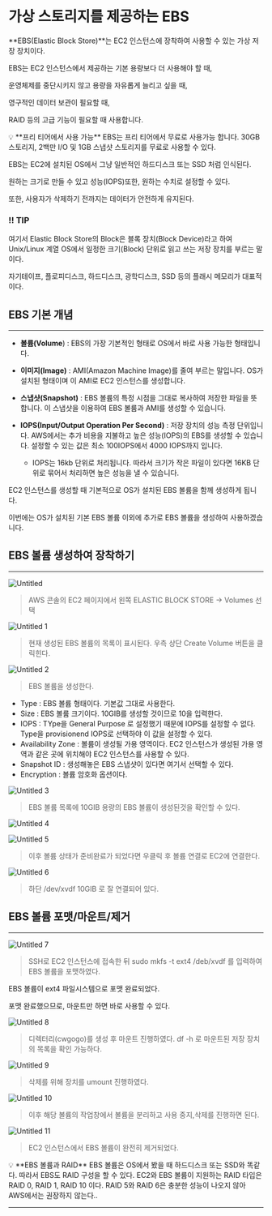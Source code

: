 # 가상 스토리지를 제공하는 EBS

**EBS(Elastic Block Store)**는 EC2 인스턴스에 장착하여 사용할 수 있는 가상 저장 장치이다.

EBS는 EC2 인스턴스에서 제공하는 기본 용량보다 더 사용해야 할 때, 

운영체제를 중단시키지 않고 용량을 자유롭게 늘리고 싶을 때,

영구적인 데이터 보관이 필요할 때,

RAID 등의 고급 기능이 필요할 때 사용합니다.

<aside>
💡 **프리 티어에서 사용 가능**
EBS는 프리 티어에서 무료로 사용가능 합니다. 30GB 스토리지, 2백만 I/O 및 1GB 스냅샷 스토리지를 무료로 사용할 수 있다.

</aside>

EBS는 EC2에 설치된 OS에서 그냥 일반적인 하드디스크 또는 SSD 처럼 인식된다.

원하는 크기로 만들 수 있고 성능(IOPS)또한, 원하는 수치로 설정할 수 있다.

또한, 사용자가 삭제하기 전까지는 데이터가 안전하게 유지된다.

### !! TIP

여기서  Elastic Block Store의 Block은 블록 장치(Block Device)라고 하여 Unix/Linux 계열 OS에서 일정한 크기(Block) 단위로 읽고 쓰는 저장 장치를 부르는 말이다.

자기테이프, 플로피디스크, 하드디스크, 광학디스크, SSD 등의 플래시 메모리가 대표적이다.

## EBS 기본 개념

---

- **볼륨(Volume**) : EBS의 가장 기본적인 형태로 OS에서 바로 사용 가능한 형태입니다.

- **이미지(Image)** : AMI(Amazon Machine Image)를 줄여 부르는 말입니다. OS가 설치된 형태이며 이 AMI로 EC2 인스턴스를 생성합니다.

- **스냅샷(Snapshot)** : EBS 볼륨의 특정 시점을 그대로 복사하여 저장한 파일을 뜻합니다. 이 스냅샷을 이용하여 EBS 볼륨과 AMI를 생성할 수 있습니다.

- **IOPS(Input/Output Operation Per Second)** : 저장 장치의 성능 측정 단위입니다. AWS에서는 추가 비용을 지불하고 높은 성능(IOPS)의 EBS를 생성할 수 있습니다. 설정할 수 있는 값은 최소 100IOPS에서 4000 IOPS까지 입니다.
    - IOPS는 16kb 단위로 처리됩니다. 따라서 크기가 작은 파일이 있다면 16KB 단위로 묶어서 처리하면 높은 성능을 낼 수 있습니다.
    

EC2 인스턴스를 생성할 때 기본적으로 OS가 설치된 EBS 볼륨을 함께 생성하게 됩니다.

이번에는 OS가 설치된 기본 EBS 볼륨 이외에 추가로 EBS 볼륨을 생성하여 사용하겠습니다.

## EBS 볼륨 생성하여 장착하기

---

![Untitled](https://user-images.githubusercontent.com/84123877/171626752-e68d3ef9-79fd-4697-81c1-6ed2dd35f0d5.png)

> AWS 콘솔의 EC2 페이지에서 왼쪽 ELASTIC BLOCK STORE → Volumes 선택
> 

![Untitled 1](https://user-images.githubusercontent.com/84123877/171626723-d8d316d7-3b3a-41e5-a693-ab22f1b98b04.png)

> 현재 생성된 EBS 볼륨의 목록이 표시된다. 
우측 상단 Create Volume 버튼을 클릭힌다.
> 

![Untitled 2](https://user-images.githubusercontent.com/84123877/171626730-8e6359a8-36fc-4aa4-8a13-641ef798a409.png)

> EBS 볼륨을 생성한다.
> 

- Type : EBS 볼륨 형태이다. 기본값 그대로 사용한다.
- Size : EBS 볼륨 크기이다. 10GIB를 생성할 것이므로 10을 입력한다.
- IOPS : TYpe을 General Purpose 로 설정했기 때문에 IOPS를 설정할 수 없다.
Type을 provisionend IOPS로 선택하야 이 값을 설정할 수 있다.
- Availability Zone : 볼륨이 생성될 가용 영역이다. EC2 인스턴스가 생성된 가용 영역과 같은
곳에 위치해야 EC2 인스턴스를 사용할 수 있다.
- Snapshot ID : 생성해놓은 EBS 스냅샷이 있다면 여기서 선택할 수 있다.
- Encryption : 볼륨 암호화 옵션이다.

![Untitled 3](https://user-images.githubusercontent.com/84123877/171626731-d28659ac-8288-4a6c-8689-ef540c3d1857.png)

> EBS 볼륨 목록에 10GIB 용량의 EBS 볼륨이 생성된것을 확인할 수 있다.
> 

![Untitled 4](https://user-images.githubusercontent.com/84123877/171626734-1a5aee61-1250-479b-8764-55e15dd8746a.png)

![Untitled 5](https://user-images.githubusercontent.com/84123877/171626737-89ffa93c-6085-4d69-85cc-e493920cdbe5.png)

> 이후 볼륨 상태가 준비완료가 되었다면 우클릭 후 볼륨 연결로 EC2에 연결한다.
> 

![Untitled 6](https://user-images.githubusercontent.com/84123877/171626739-e8045aa0-dd86-4f87-9f44-b29d1a684767.png)

> 하단 /dev/xvdf 10GIB 로 잘 연결되어 있다.
> 

## EBS 볼륨 포맷/마운트/제거

---

![Untitled 7](https://user-images.githubusercontent.com/84123877/171626740-f74620c3-404e-41fa-9ac5-45e21dde95df.png)

> SSH로 EC2 인스턴스에 접속한 뒤 
sudo mkfs -t ext4 /deb/xvdf 를 입력하여 EBS 볼륨을 포맷하였다.
> 

EBS 볼륨이 ext4 파일시스템으로 포맷 완료되었다.

포맷 완료했으므로, 마운트만 하면 바로 사용할 수 있다.

![Untitled 8](https://user-images.githubusercontent.com/84123877/171626744-7ca605f7-5f92-43f2-a671-a3b9159434a9.png)

> 디렉터리(cwgogo)를 생성 후 마운트 진행하였다. 
df -h 로 마운트된 저장 장치의 목록을 확인 가능하다.
> 

![Untitled 9](https://user-images.githubusercontent.com/84123877/171626746-3e10d677-a9eb-44bb-9e67-5fc7e6222734.png)

> 삭제를 위해  장치를 umount 진행하였다.
> 

![Untitled 10](https://user-images.githubusercontent.com/84123877/171626747-73fa027a-171b-4165-9b56-42868f2c4f85.png)

 

> 이후 해당 볼륨의 작업창에서 볼륨을 분리하고 사용 중지,삭제를 진행하면 된다.
> 

![Untitled 11](https://user-images.githubusercontent.com/84123877/171626749-aca084e5-4f36-4015-b996-04c0a6e6fc3e.png)

> EC2 인스턴스에서 EBS 볼륨이 완전히 제거되었다.
> 

<aside>
💡 **EBS 볼륨과 RAID**
EBS 볼륨은 OS에서 봤을 때 하드디스크 또는 SSD와 똑같다. 따라서 EBS도 RAID 구성을 할
수 있다. EC2와 EBS 볼륨이 지원하는 RAID 타입은 RAID 0, RAID 1, RAID 10 이다.
RAID 5와 RAID 6은 충분한 성능이 나오지 않아 AWS에서는 권장하지 않는다..

</aside>

---
